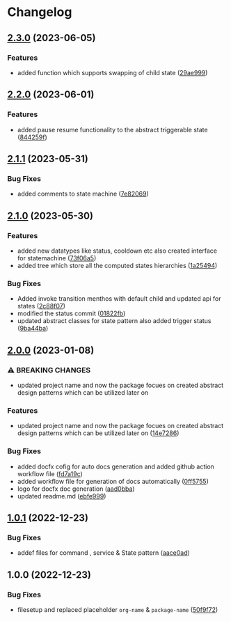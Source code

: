 # Changelog

## [2.3.0](https://github.com/EyeRunnMan-GameDev-Portfolio/com.eyerunnman.patterns/compare/v2.2.0...v2.3.0) (2023-06-05)


### Features

* added function which supports swapping of child state ([29ae999](https://github.com/EyeRunnMan-GameDev-Portfolio/com.eyerunnman.patterns/commit/29ae999dce12eb56ee2ebaf9dec0b6e46409d481))

## [2.2.0](https://github.com/EyeRunnMan-GameDev-Portfolio/com.eyerunnman.patterns/compare/v2.1.1...v2.2.0) (2023-06-01)


### Features

* added pause resume functionality to the abstract triggerable state ([844259f](https://github.com/EyeRunnMan-GameDev-Portfolio/com.eyerunnman.patterns/commit/844259f267838b9d025a390298dc4b3f1d280e48))

## [2.1.1](https://github.com/EyeRunnMan-GameDev-Portfolio/com.eyerunnman.patterns/compare/v2.1.0...v2.1.1) (2023-05-31)


### Bug Fixes

* added comments to state machine ([7e82069](https://github.com/EyeRunnMan-GameDev-Portfolio/com.eyerunnman.patterns/commit/7e8206955e778fa02056608c30da579e36321991))

## [2.1.0](https://github.com/EyeRunnMan-GameDev-Portfolio/com.eyerunnman.patterns/compare/v2.0.0...v2.1.0) (2023-05-30)


### Features

* added new datatypes like status, cooldown etc also created interface for statemachine ([73f06a5](https://github.com/EyeRunnMan-GameDev-Portfolio/com.eyerunnman.patterns/commit/73f06a5a714403b31a7a5f019d5862f69788f493))
* added tree which  store all the  computed states hierarchies ([1a25494](https://github.com/EyeRunnMan-GameDev-Portfolio/com.eyerunnman.patterns/commit/1a25494935f725cb4db4e1a4e9b9200770e23a50))


### Bug Fixes

* Added invoke transition menthos with default child and updated api for states ([2c88f07](https://github.com/EyeRunnMan-GameDev-Portfolio/com.eyerunnman.patterns/commit/2c88f07b66b6e2ba8050ecb669b1af02687f5846))
* modified the status commit ([01822fb](https://github.com/EyeRunnMan-GameDev-Portfolio/com.eyerunnman.patterns/commit/01822fb5efe643fd09be26753e2037a20cfd60a6))
* updated abstract classes for state pattern also added trigger status ([9ba44ba](https://github.com/EyeRunnMan-GameDev-Portfolio/com.eyerunnman.patterns/commit/9ba44ba156023cab95d9dd540b7c8e335295254c))

## [2.0.0](https://github.com/EyeRunnMan-GameDev-Portfolio/com.eyerunnman.patterns/compare/v1.0.1...v2.0.0) (2023-01-08)


### ⚠ BREAKING CHANGES

* updated project name and now the package focues on created abstract design patterns which can be utilized later on

### Features

* updated project name and now the package focues on created abstract design patterns which can be utilized later on ([14e7286](https://github.com/EyeRunnMan-GameDev-Portfolio/com.eyerunnman.patterns/commit/14e7286548eb73564dba42eb9efc8467ed085c25))


### Bug Fixes

* added docfx cofig for auto docs generation and added github action workflow file ([fd7a19c](https://github.com/EyeRunnMan-GameDev-Portfolio/com.eyerunnman.patterns/commit/fd7a19c14a10fafc7647e4157dbc6dd754f39557))
* added workflow file for generation of docs automatically ([0ff5755](https://github.com/EyeRunnMan-GameDev-Portfolio/com.eyerunnman.patterns/commit/0ff5755bda69b4a1788457f3c48faf549d46c432))
* logo for docfx doc generation ([aad0bba](https://github.com/EyeRunnMan-GameDev-Portfolio/com.eyerunnman.patterns/commit/aad0bbaf3da24de452143fddfcb7bcd24e6997a9))
* updated readme.md ([ebfe999](https://github.com/EyeRunnMan-GameDev-Portfolio/com.eyerunnman.patterns/commit/ebfe999e25b18f26a172beb22c6dc464dd1e224e))

## [1.0.1](https://github.com/EyeRunnMan-GameDev-Portfolio/com.eyerunnman.patterns/compare/v1.0.0...v1.0.1) (2022-12-23)

### Bug Fixes

- addef files for command , service & State pattern ([aace0ad](https://github.com/EyeRunnMan-GameDev-Portfolio/com.eyerunnman.patterns/commit/aace0ade4caa8f0e0423e731f3b85dcb9030fdaf))

## 1.0.0 (2022-12-23)

### Bug Fixes

- filesetup and replaced placeholder `org-name` & `package-name` ([50f9f72](https://github.com/EyeRunnMan-GameDev-Portfolio/com.eyerunnman.patterns/commit/50f9f727730f42235f336ea2de87900f8a075206))
